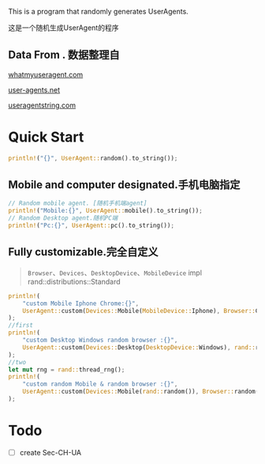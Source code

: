 This is a program that randomly generates UserAgents.

这是一个随机生成UserAgent的程序

## Data From . 数据整理自
[whatmyuseragent.com](https://whatmyuseragent.com/)

[user-agents.net](https://user-agents.net/)

[useragentstring.com](https://useragentstring.com)
# Quick Start
```rust
println!("{}", UserAgent::random().to_string());
```
## Mobile and computer designated.手机电脑指定
```rust
// Random mobile agent. [随机手机端agent]
println!("Mobile:{}", UserAgent::mobile().to_string());
// Random Desktop agent.随机PC端
println!("Pc:{}", UserAgent::pc().to_string());
```
## Fully customizable.完全自定义
> `Browser`、`Devices`、`DesktopDevice`、`MobileDevice` impl rand::distributions::Standard
```rust
println!(
    "custom Mobile Iphone Chrome:{}",
    UserAgent::custom(Devices::Mobile(MobileDevice::Iphone), Browser::Chrome)
);
//first
println!(
    "custom Desktop Windows random browser :{}",
    UserAgent::custom(Devices::Desktop(DesktopDevice::Windows), rand::random())
);
//two
let mut rng = rand::thread_rng();
println!(
    "custom random Mobile & random browser :{}",
    UserAgent::custom(Devices::Mobile(rand::random()), Browser::random(&mut rng))
);
```
# Todo
- [ ] create Sec-CH-UA